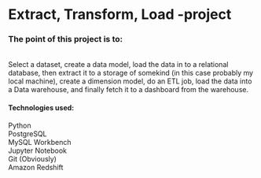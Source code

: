 # Extract, Transform, Load -project  

### The point of this project is to: 
<br>
Select a dataset, create a data model, load the data in to a relational database,
then extract it to a storage of somekind (in this case probably my local machine), create a dimension model,
do an ETL job, load the data into a Data warehouse, and finally fetch it to a dashboard from the warehouse.
<br>

#### **Technologies used**: 
Python <br>
PostgreSQL <br>
MySQL Workbench <br>
Jupyter Notebook <br>
Git (Obviously) <br>
Amazon Redshift <br>
